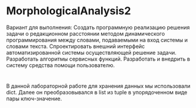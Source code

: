# MorphologicalAnalysis2
Вариант для выполнения: Создать программную реализацию решения задачи о редакционном расстоянии методом динамического программирования между словами, подаваемыми на вход системы и словами текста. Спроектировать внешний интерфейс автоматизированной системы осуществляющей решение задачи. Разработать алгоритмы сервисных функций. Разработать и внедрить в систему средства помощи пользователю.
#
В данной лабораторной работе для хранения данных мы использовали dict. Далее он преобразовывался в list из tuple в упорядоченном виде пары ключ-значение.
